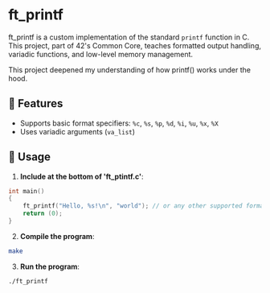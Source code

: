 # ft_printf
ft_printf is a custom implementation of the standard `printf` function in C. This project, part of 42's Common Core, teaches formatted output handling, variadic functions, and low-level memory management.

This project deepened my understanding of how printf() works under the hood.

## 🚀 Features  
- Supports basic format specifiers: `%c`, `%s`, `%p`, `%d`, `%i`, `%u`, `%x`, `%X`
- Uses variadic arguments (`va_list`) 

## 🔧 Usage  
1. **Include at the bottom of 'ft_ptintf.c'**:
```c
int main()
{
    ft_printf("Hello, %s!\n", "world"); // or any other supported format specifiers.
    return (0);
}
```
2. **Compile the program**:  
```bash
make
```

3. **Run the program**:
```bash
./ft_printf
```
